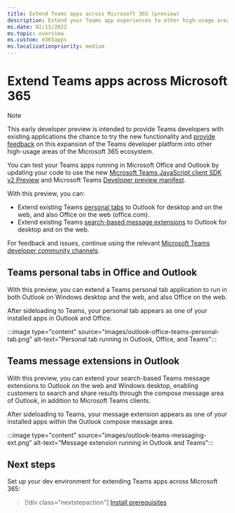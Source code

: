 ```yaml
---
title: Extend Teams apps across Microsoft 365 (preview)
description: Extend your Teams app experiences to other high-usage areas of Microsoft 365 
ms.date: 02/11/2022
ms.topic: overview
ms.custom: m365apps
ms.localizationpriority: medium
---
```

# Extend Teams apps across Microsoft 365

> [!NOTE]
> This early developer preview is intended to provide Teams developers with existing applications the chance to try the new functionality and [provide feedback](/microsoftteams/platform/feedback) on this expansion of the Teams developer platform into other high-usage areas of the Microsoft 365 ecosystem.

You can test your Teams apps running in Microsoft Office and Outlook by updating your code to use the new [Microsoft Teams JavaScript client SDK v2 Preview](using-teams-client-sdk-preview.md) and Microsoft Teams [Developer preview manifest](../resources/schema/manifest-schema-dev-preview.md).

With this preview, you can:

- Extend existing Teams [personal tabs](/microsoftteams/platform/tabs/how-to/create-personal-tab) to Outlook for desktop and on the web, and also Office on the web (office.com).
- Extend existing Teams [search-based message extensions](/microsoftteams/platform/messaging-extensions/how-to/search-commands/define-search-command) to Outlook for desktop and on the web.

For feedback and issues, continue using the relevant [Microsoft Teams developer community channels](/microsoftteams/platform/feedback).

## Teams personal tabs in Office and Outlook

With this preview, you can extend a Teams personal tab application to run in both Outlook on Windows desktop and the web, and also Office on the web.

After sideloading to Teams, your personal tab appears as one of your installed apps in Outlook and Office.

:::image type="content" source="images/outlook-office-teams-personal-tab.png" alt-text="Personal tab running in Outlook, Office, and Teams":::

## Teams message extensions in Outlook

With this preview, you can extend your search-based Teams message extensions to Outlook on the web and Windows desktop, enabling customers to search and share results through the compose message area of Outlook, in addition to Microsoft Teams clients.

After sideloading to Teams, your message extension appears as one of your installed apps within the Outlook compose message area.

:::image type="content" source="images/outlook-teams-messaging-ext.png" alt-text="Message extension running in Outlook and Teams":::

## Next steps

Set up your dev environment for extending Teams apps across Microsoft 365:

> [!div class="nextstepaction"]
> [Install prerequisites](prerequisites.md)
